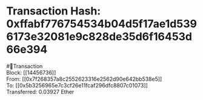 
Transaction Hash: 0xffabf776754534b04d5f17ae1d5396173e32081e9c828de35d6f16453d66e394
====================================================================================
  
#💸Transaction  
Block: [[14456736]]  
From: [[0x7f268357a8c2552623316e2562d90e642bb538e5]]  
To: [[0x5b3256965e7c3cf26e11fcaf296dfc8807c01073]]  
Transferred: 0.03927 Ether